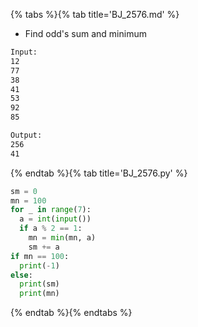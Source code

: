 {% tabs %}{% tab title='BJ_2576.md' %}

* Find odd's sum and minimum

```txt
Input:
12
77
38
41
53
92
85

Output:
256
41
```

{% endtab %}{% tab title='BJ_2576.py' %}

```py
sm = 0
mn = 100
for _ in range(7):
  a = int(input())
  if a % 2 == 1:
    mn = min(mn, a)
    sm += a
if mn == 100:
  print(-1)
else:
  print(sm)
  print(mn)
```

{% endtab %}{% endtabs %}
